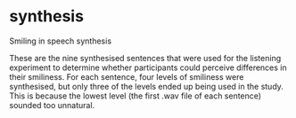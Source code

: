 # synthesis
Smiling in speech synthesis

These are the nine synthesised sentences that were used for the listening experiment to determine whether 
participants could perceive differences in their smiliness. For each sentence, four levels of smiliness were
synthesised, but only three of the levels ended up being used in the study. This is because the lowest level 
(the first .wav file of each sentence) sounded too unnatural.
